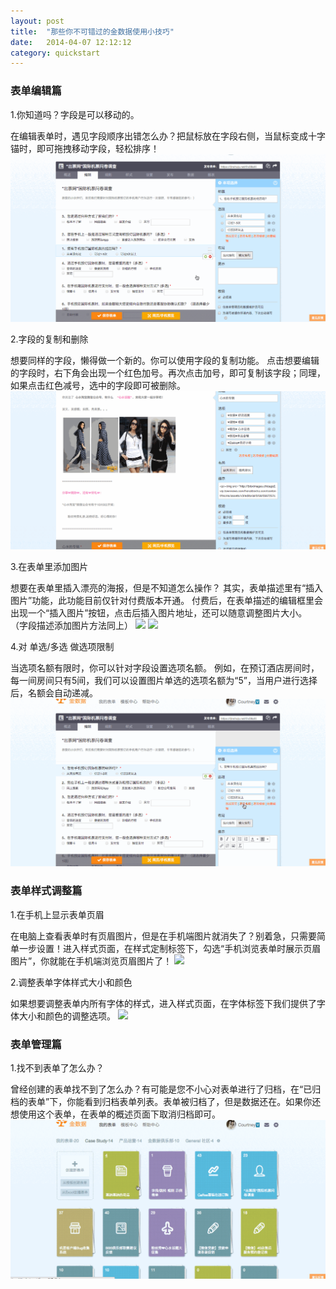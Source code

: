 ```yaml
---
layout: post
title:  "那些你不可错过的金数据使用小技巧"
date:   2014-04-07 12:12:12
category: quickstart
---
```


### 表单编辑篇

1.你知道吗？字段是可以移动的。

在编辑表单时，遇见字段顺序出错怎么办？把鼠标放在字段右侧，当鼠标变成十字锚时，即可拖拽移动字段，轻松排序！
![](/images/form-editing-moving-fields.gif)

2.字段的复制和删除

想要同样的字段，懒得做一个新的。你可以使用字段的复制功能。
点击想要编辑的字段时，右下角会出现一个红色加号。再次点击加号，即可复制该字段；同理，如果点击红色减号，选中的字段即可被删除。
![](/images/form-editing-fields-copyanddelete.gif)

3.在表单里添加图片

想要在表单里插入漂亮的海报，但是不知道怎么操作？
其实，表单描述里有“插入图片”功能，此功能目前仅针对付费版本开通。
付费后，在表单描述的编辑框里会出现一个“插入图片”按钮，点击后插入图片地址，还可以随意调整图片大小。
（字段描述添加图片方法同上）
![](/images/form-editing-insert-pics-1.gif)
![](/images/form-editing-insert-pics-2.gif)

4.对 单选/多选 做选项限制

当选项名额有限时，你可以针对字段设置选项名额。 例如，在预订酒店房间时，每一间房间只有5间，我们可以设置图片单选的选项名额为“5”，当用户进行选择后，名额会自动递减。
![](/images/form-editing-choices-seats.gif)

### 表单样式调整篇

1.在手机上显示表单页眉

在电脑上查看表单时有页眉图片，但是在手机端图片就消失了？别着急，只需要简单一步设置！进入样式页面，在样式定制标签下，勾选“手机浏览表单时展示页眉图片”，你就能在手机端浏览页眉图片了！
![](/images/form-style-pics.gif)

2.调整表单字体样式大小和颜色

如果想要调整表单内所有字体的样式，进入样式页面，在字体标签下我们提供了字体大小和颜色的调整选项。
![](/images/form-style-fonts.gif)

### 表单管理篇

1.找不到表单了怎么办？

曾经创建的表单找不到了怎么办？有可能是您不小心对表单进行了归档，在“已归档的表单”下，你能看到归档表单列表。表单被归档了，但是数据还在。如果你还想使用这个表单，在表单的概述页面下取消归档即可。
![](/images/form-manage-archived.gif)


